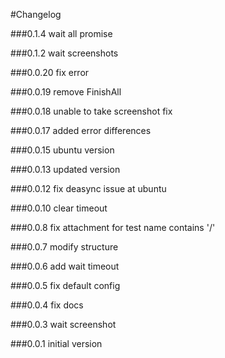 #Changelog

###0.1.4
wait all promise

###0.1.2
wait screenshots

###0.0.20
fix error

###0.0.19
remove FinishAll

###0.0.18
unable to take screenshot fix

###0.0.17
added error differences

###0.0.15
ubuntu version

###0.0.13
updated version

###0.0.12
fix deasync issue at ubuntu

###0.0.10
clear timeout

###0.0.8
fix attachment for test name contains '/'

###0.0.7
modify structure

###0.0.6
add wait timeout

###0.0.5
fix default config

###0.0.4
fix docs

###0.0.3
wait screenshot

###0.0.1
initial version
